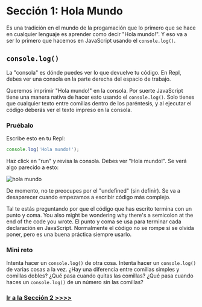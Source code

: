 # Sección 1: Hola Mundo

Es una tradición en el mundo de la progamación que lo primero que se hace en cualquier lenguaje es aprender como decir "Hola mundo!". Y eso va a ser lo primero que hacemos en JavaScript usando el `console.log()`.

## `console.log()`

La "consola" es dónde puedes ver lo que devuelve tu código. En Repl, debes ver una consola en la parte derecha del espacio de trabajo.

Queremos imprimir "Hola mundo!" en la consola. Por suerte JavaScript tiene una manera nativa de hacer esto usando el `console.log()`. Solo tienes que cualquier texto entre comillas dentro de los paréntesis, y al ejecutar el código deberás ver el texto impreso en la consola.

### Pruébalo

Escribe esto en tu Repl:

```js
console.log('Hola mundo!');
```

Haz click en "run" y revisa la consola. Debes ver "Hola mundo!". Se verá algo parecido a esto:

![hola mundo](https://cloud.githubusercontent.com/assets/10683087/19825443/3276db48-9d71-11e6-931f-440088befb0e.png)

De momento, no te preocupes por el "undefined" (sin definir). Se va a desaparecer cuando empezamos a escribir código más complejo.

Tal te estás preguntando por que el código que has escrito termina con un punto y coma. 
You also might be wondering why there's a semicolon at the end of the code you wrote. El punto y coma se usa para terminar cada declaración en JavaScript. Normalmente el código no se rompe si se olvida poner, pero es una buena práctica siempre usarlo.

### Mini reto

Intenta hacer un `console.log()` de otra cosa. Intenta hacer un `console.log()` de varias cosas a la vez. ¿Hay una diferencia entre comillas simples y comillas dobles? ¿Qué pasa cuando quitas las comillas? ¿Qué pasa cuando haces un `console.log()` de un número sin las comillas?

### [Ir a la Sección 2 >>>>](https://github.com/node-girls/beginners-javascript/blob/master/step02.md)
